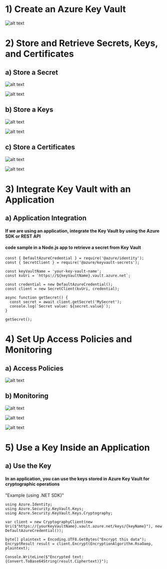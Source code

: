 # 1) Create an Azure Key Vault

![alt text](1.png)

# 2) Store and Retrieve Secrets, Keys, and Certificates

## a) Store a Secret

![alt text](2.png)

![alt text](3.png)

## b) Store a Keys

![alt text](4.png)

![alt text](5.png)

## c) Store a Certificates

![alt text](6.png)

![alt text](7.png)

# 3) Integrate Key Vault with an Application

## a) Application Integration

#### If we are using an application, integrate the Key Vault by using the Azure SDK or REST API

#### code sample in a Node.js app to retrieve a secret from Key Vault

```
const { DefaultAzureCredential } = require('@azure/identity');
const { SecretClient } = require('@azure/keyvault-secrets');

const keyVaultName = 'your-key-vault-name';
const kvUri = `https://${keyVaultName}.vault.azure.net`;

const credential = new DefaultAzureCredential();
const client = new SecretClient(kvUri, credential);

async function getSecret() {
  const secret = await client.getSecret('MySecret');
  console.log(`Secret value: ${secret.value}`);
}

getSecret();

```

# 4) Set Up Access Policies and Monitoring

## a) Access Policies

![alt text](8.png)

## b) Monitoring

![alt text](9.png)

![alt text](10.png)

![alt text](11.png)

# 5) Use a Key Inside an Application

## a) Use the Key

#### In an application, you can use the keys stored in Azure Key Vault for cryptographic operations

"Example (using .NET SDK)"
```
using Azure.Identity;
using Azure.Security.KeyVault.Keys;
using Azure.Security.KeyVault.Keys.Cryptography;

var client = new CryptographyClient(new Uri($"https://{yourKeyVaultName}.vault.azure.net/keys/{keyName}"), new DefaultAzureCredential());

byte[] plaintext = Encoding.UTF8.GetBytes("Encrypt this data");
EncryptResult result = client.Encrypt(EncryptionAlgorithm.RsaOaep, plaintext);

Console.WriteLine($"Encrypted text: {Convert.ToBase64String(result.Ciphertext)}");

```
